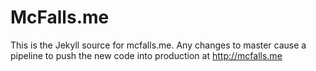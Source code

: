 # McFalls.me

This is the Jekyll source for mcfalls.me.  Any changes to master cause a pipeline to push the new code into production at http://mcfalls.me
